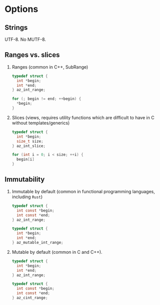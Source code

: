 # Options

## Strings

UTF-8. No MUTF-8.

## Ranges vs. slices

1. Ranges (common in C++, SubRange)

   ```c
   typedef struct {
     int *begin;
     int *end;
   } az_int_range;
   ```

   ```c
   for (; begin != end; ++begin) {
     *begin;
   }
   ```

1. Slices (views, requires utility functions which are difficult to have in C without templates/generics)

   ```c
   typedef struct {
     int *begin;
     size_t size;
   } az_int_slice;
   ```

   ```c
   for (int i = 0; i < size; ++i) {
     begin[i]
   }
   ```

## Immutability

1. Immutable by default (common in functional programming languages, including `Rust`)

   ```c
   typedef struct {
     int const *begin;
     int const *end;
   } az_int_range;

   typedef struct {
     int *begin;
     int *end;
   } az_mutable_int_range;
   ```

1. Mutable by default (common in C and C++).

   ```c
   typedef struct {
     int *begin;
     int *end;
   } az_int_range;

   typedef struct {
     int const *begin;
     int const *end;
   } az_cint_range;
   ```
